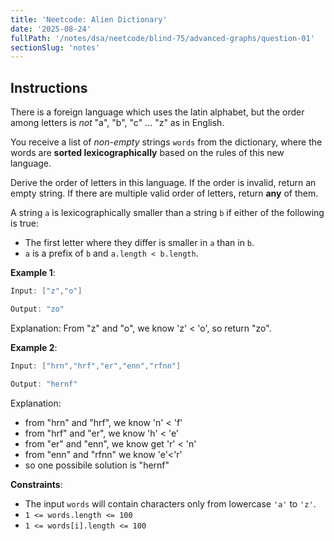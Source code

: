```yaml
---
title: 'Neetcode: Alien Dictionary'
date: '2025-08-24'
fullPath: '/notes/dsa/neetcode/blind-75/advanced-graphs/question-01'
sectionSlug: 'notes'
---
```


## Instructions

There is a foreign language which uses the latin alphabet, but the order among letters is _not_ "a", "b", "c" ... "z" as in English.

You receive a list of _non-empty_ strings `words` from the dictionary, where the words are **sorted lexicographically** based on the rules of this new language.

Derive the order of letters in this language. If the order is invalid, return an empty string. If there are multiple valid order of letters, return **any** of them.

A string `a` is lexicographically smaller than a string `b` if either of the following is true:

- The first letter where they differ is smaller in `a` than in `b`.
- `a` is a prefix of `b` and `a.length < b.length`.

**Example 1**:

```Java
Input: ["z","o"]

Output: "zo"
```

Explanation:
From "z" and "o", we know 'z' < 'o', so return "zo".

**Example 2**:

```Java
Input: ["hrn","hrf","er","enn","rfnn"]

Output: "hernf"
```

Explanation:

- from "hrn" and "hrf", we know 'n' < 'f'
- from "hrf" and "er", we know 'h' < 'e'
- from "er" and "enn", we know get 'r' < 'n'
- from "enn" and "rfnn" we know 'e'<'r'
- so one possibile solution is "hernf"

**Constraints**:

- The input `words` will contain characters only from lowercase `'a'` to `'z'`.
- `1 <= words.length <= 100`
- `1 <= words[i].length <= 100`

